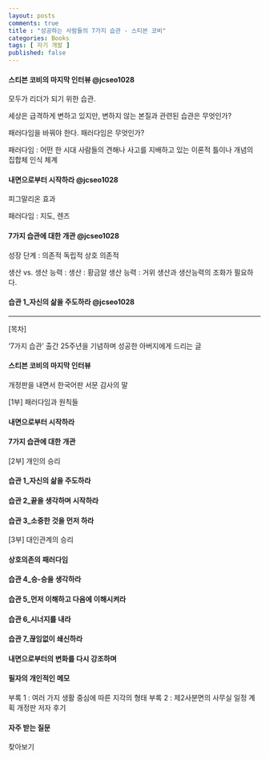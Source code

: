 ```yaml
---
layout: posts
comments: true
title : "성공하는 사람들의 7가지 습관 - 스티븐 코비"
categories: Books
tags: [ 자기 개발 ]
published: false
---
```


#### 스티븐 코비의 마지막 인터뷰 @jcseo1028

모두가 리더가 되기 위한 습관.

세상은 급격하게 변하고 있지만, 변하지 않는 본질과 관련된 습관은 무엇인가?

패러다임을 바꿔야 한다. 패러다임은 무엇인가?

패러다임
 : 어떤 한 시대 사람들의 견해나 사고를 지배하고 있는 이론적 틀이나 개념의 집합체
   인식 체계

#### 내면으로부터 시작하라 @jcseo1028

피그말리온 효과

패러다임
 : 지도, 렌즈

#### 7가지 습관에 대한 개관 @jcseo1028

성장 단계
 : 의존적
   독립적
   상호 의존적

생산 vs. 생산 능력
 : 생산 : 황금알
   생산 능력 : 거위
   생산과 생산능력의 조화가 필요하다.

#### 습관 1_자신의 삶을 주도하라 @jcseo1028

---

[목차]

‘7가지 습관’ 출간 25주년을 기념하며
성공한 아버지에게 드리는 글

#### 스티븐 코비의 마지막 인터뷰

개정판을 내면서
한국어판 서문
감사의 말

[1부] 패러다임과 원칙들

#### 내면으로부터 시작하라

#### 7가지 습관에 대한 개관

[2부] 개인의 승리

#### 습관 1_자신의 삶을 주도하라

#### 습관 2_끝을 생각하며 시작하라

#### 습관 3_소중한 것을 먼저 하라

[3부] 대인관계의 승리

#### 상호의존의 패러다임

#### 습관 4_승-승을 생각하라

#### 습관 5_먼저 이해하고 다음에 이해시켜라

#### 습관 6_시너지를 내라

#### 습관 7_끊임없이 쇄신하라

#### 내면으로부터의 변화를 다시 강조하며

#### 필자의 개인적인 메모

부록 1 : 여러 가지 생활 중심에 따른 지각의 형태
부록 2 : 제2사분면의 사무실 일정 계획
개정판 저자 후기

#### 자주 받는 질문

찾아보기

